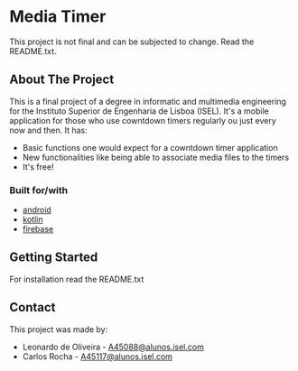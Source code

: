 <!-- Media Timer --> 
# Media Timer  

This project is not final and can be subjected to change.
Read the README.txt.

<!-- ABOUT THE PROJECT --> 
## About The Project   

This is a final project of a degree in informatic and multimedia engineering for the Instituto Superior de Engenharia de Lisboa (ISEL). It's a mobile application for those who use cowntdown timers regularly ou just every now and then.  It has: 
* Basic functions one would expect for a cowntdown timer application 
* New functionalities like being able to associate media files to the timers 
* It's free!   

### Built for/with  
* [android](https://www.android.com) 
* [kotlin](https://kotlinlang.org) 
* [firebase](https://firebase.google.com)  

<!-- GETTING STARTED --> 
## Getting Started  

For installation read the README.txt  

<!-- CONTACT --> 
## Contact  

This project was made by:  
* Leonardo de Oliveira - A45088@alunos.isel.com 
* Carlos Rocha - A45117@alunos.isel.com
